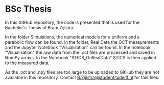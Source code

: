# BSc Thesis

In this GitHub repository, the code is presented that is used for the Bachelor's Thesis of Bram Zijlstra. 

In the folder Simulations, the numerical models for a uniform and a parabolic flow can be found. 
In the folder, Real Data the OCT measurements and the Jupyter Notebook "Visualisation" can be found. In the notebook "Visualisation" the raw data from the .oct files are processed and saved in NumPy arrays. In the Notebook "STICS_OnRealData" STICS is then applied to the measured data.

As the .oct and .npy files are too large to be uploaded to GitHub they are not available in this repository. Contact B.Zijlstra@student.tudelft.nl for this files.
